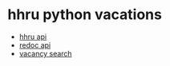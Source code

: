 # hhru python vacations

- [hhru api](https://github.com/hhru/api)
- [redoc api](https://api.hh.ru/openapi/redoc)
- [vacancy search](https://github.com/hhru/api/blob/master/docs/vacancies.md#%D0%BF%D0%BE%D0%B8%D1%81%D0%BA-%D0%BF%D0%BE-%D0%B2%D0%B0%D0%BA%D0%B0%D0%BD%D1%81%D0%B8%D1%8F%D0%BC)
